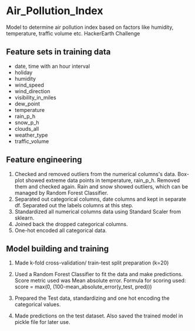 # Air_Pollution_Index
Model to determine air pollution index based on factors like humidity, temperature, traffic volume etc. HackerEarth Challenge

## Feature sets in training data
* date, time with an hour interval
* holiday
* humidity
* wind_speed
* wind_direction
* visibility_in_miles
* dew_point
* temperature
* rain_p_h
* snow_p_h
* clouds_all
* weather_type
* traffic_volume

## Feature engineering
1. Checked and removed outliers from the numerical columns's data. Box-plot showed extreme data points in temperature, rain_p_h. Removed them and checked again. Rain and snow showed outliers, which can be managed by Random Forest Classifier.
2. Separated out categorical columns, date columns and kept in separate df. Separated out the labels columns at this step.
3. Standardized all numerical columns data using Standard Scaler from sklearn.
4. Joined back the dropped categorical columns.
5. One-hot encoded all categorical data.

## Model building and training
1. Made k-fold cross-validation/ train-test split preparation (k=20)
2. Used a Random Forest Classifier to fit the data and make predictions. Score metric used was Mean absolute error.
Formula for scoring used:
score = max(0, (100-mean_absolute_error(y_test, pred)))

3. Prepared the Test data, standardizing and one hot encoding the categorical values. 
4. Made predictions on the test dataset. Also saved the trained model in pickle file for later use.

